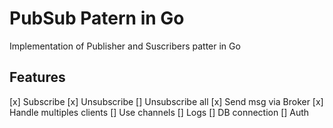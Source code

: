 # PubSub Patern in Go

Implementation of Publisher and Suscribers patter in Go

## Features

[x] Subscribe
[x] Unsubscribe
[] Unsubscribe all
[x] Send msg via Broker
[x] Handle multiples clients
[] Use channels
[] Logs
[] DB connection
[] Auth
